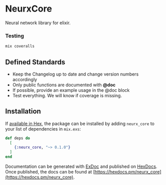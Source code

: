# NeurxCore

Neural network library for elixir.

### Testing

```bash
mix coveralls
```

## Defined Standards
- Keep the Changelog up to date and change version numbers accordingly
- Only public functions are documented with **@doc**
- If possible, provide an example usage in the @doc block
- Test everything.  We will know if coverage is missing.



## Installation

If [available in Hex](https://hex.pm/docs/publish), the package can be installed
by adding `neurx_core` to your list of dependencies in `mix.exs`:

```elixir
def deps do
  [
    {:neurx_core, "~> 0.1.0"}
  ]
end
```

Documentation can be generated with [ExDoc](https://github.com/elixir-lang/ex_doc)
and published on [HexDocs](https://hexdocs.pm). Once published, the docs can
be found at [https://hexdocs.pm/neurx_core](https://hexdocs.pm/neurx_core).


